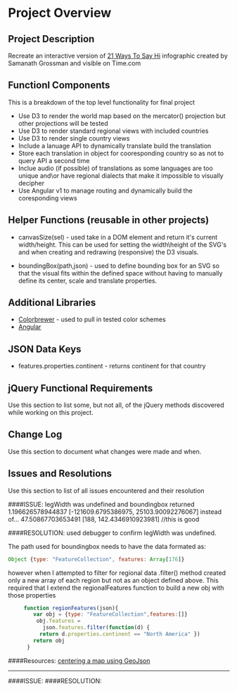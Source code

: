 # Project Overview

## Project Description

Recreate an interactive version of [21 Ways To Say Hi](http://time.com/40910/21-ways-to-say-hello-infographic/) infographic created by Samanath Grossman and visible on Time.com

## Functionl Components

This is a breakdown of the top level functionality for final project

* Use D3 to render the world map based on the mercator() projection but other projections will be tested
* Use D3 to render standard regional views with included countries
* Use D3 to render single country views
* Include a lanuage API to dynamically translate build the translation
* Store each translation in object for cooresponding country so as not to query API a second time
* Inclue audio (if possible) of translations as some languages are too unique and\or have regional dialects that make it impossible to visually decipher
* Use Angular v1 to manage routing and dynamically build the coresponding views

## Helper Functions (reusable in other projects)
* canvasSize(sel) - used take in a DOM element and return it's current width/height.  This can be used for setting the width\height of the SVG's and when creating and redrawing (responsive) the D3 visuals.

* boundingBox(path,json) - used to define bounding box for an SVG so that the visual fits within the defined space without having to manually define its center, scale and translate properties.

## Additional Libraries
* [Colorbrewer](http://colorbrewer2.org/#type=sequential&scheme=BuGn&n=3) - used to pull in tested color schemes
* [Angular](https://angularjs.org/)

## JSON Data Keys
* features.properties.continent - returns continent for that country 

## jQuery Functional Requirements
 Use this section to list some, but not all, of the jQuery methods discovered while working on this project.

## Change Log
 Use this section to document what changes were made and when.

## Issues and Resolutions
 Use this section to list of all issues encountered and their resolution

####ISSUE: legWidth was undefined and boundingbox returned
1.196626578944837 [-121609.6795386975, 25103.90092276067] 
instead of...
47.50867703653491 [188, 142.4346910923981]  //this is good

####RESOLUTION: used debugger to confirm legWidth was undefined. 

The path used for boundingbox needs to have the data formated as: 
```javascript
Object {type: "FeatureCollection", features: Array[176]}
```
however when I attempted to filter for regional data .filter() method created only a new array of each region but not as an object defined above. This required that I extend the regionalFeatures function to build a new obj with those properties
```javascript
     function regionFeatures(json){
        var obj = {type: "FeatureCollection",features:[]}
         obj.features = 
           json.features.filter(function(d) { 
          return d.properties.continent == "North America" })
        return obj
      }
```
####Resources: [centering a map using GeoJson](https://bl.ocks.org/mbostock/4707858)

***

####ISSUE:
####RESOLUTION:

